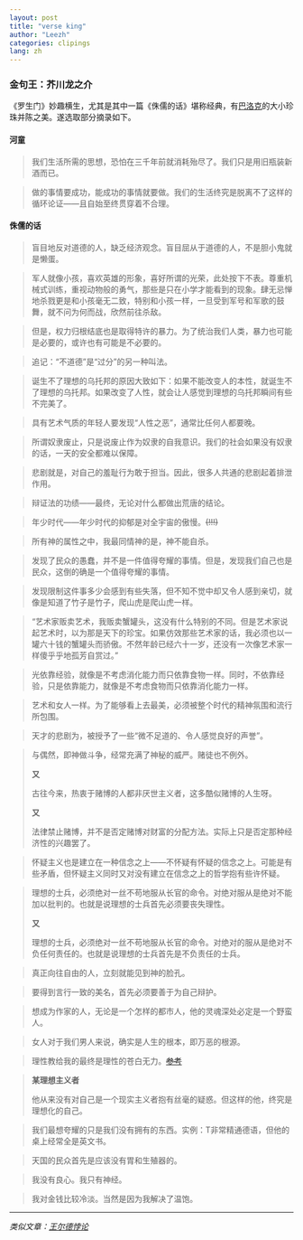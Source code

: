 ```yaml
---
layout: post
title: "verse king"
author: "Leezh"
categories: clipings
lang: zh
---
```


### 金句王：芥川龙之介

《罗生门》妙趣横生，尤其是其中一篇《侏儒的话》堪称经典，有[巴洛克](https://zh.wikipedia.org/wiki/巴洛克艺术#词源)的大小珍珠并陈之美。遂选取部分摘录如下。

<!-- more -->

#### 河童

> 我们生活所需的思想，恐怕在三千年前就消耗殆尽了。我们只是用旧瓶装新酒而已。

> 做的事情要成功，能成功的事情就要做。我们的生活终究是脱离不了这样的循环论证——且自始至终贯穿着不合理。

#### 侏儒的话

> 盲目地反对道德的人，缺乏经济观念。盲目屈从于道德的人，不是胆小鬼就是懒蛋。

> 军人就像小孩，喜欢英雄的形象，喜好所谓的光荣，此处按下不表。尊重机械式训练，重视动物般的勇气，那些是只在小学才能看到的现象。肆无忌惮地杀戮更是和小孩毫无二致，特别和小孩一样，一旦受到军号和军歌的鼓舞，就不问为何而战，欣然前往杀敌。

> 但是，权力归根结底也是取得特许的暴力。为了统治我们人类，暴力也可能是必要的，或许也有可能是不必要的。

> 追记：“不道德”是“过分”的另一种叫法。

> 诞生不了理想的乌托邦的原因大致如下：如果不能改变人的本性，就诞生不了理想的乌托邦。如果改变了人性，就会让人感觉到理想的乌托邦瞬间有些不完美了。

> 具有艺术气质的年轻人要发现“人性之恶”，通常比任何人都要晚。

> 所谓奴隶废止，只是说废止作为奴隶的自我意识。我们的社会如果没有奴隶的话，一天的安全都难以保障。

> 悲剧就是，对自己的羞耻行为敢于担当。因此，很多人共通的悲剧起着排泄作用。

> 辩证法的功绩——最终，无论对什么都做出荒唐的结论。

> 年少时代——年少时代的抑郁是对全宇宙的傲慢。~~(!!!)~~

> 所有神的属性之中，我最同情神的是，神不能自杀。

> 发现了民众的愚蠢，并不是一件值得夸耀的事情。但是，发现我们自己也是民众，这倒的确是一个值得夸耀的事情。

> 发现限制这件事多少会感到有些失落，但不知不觉中却又令人感到亲切，就像是知道了竹子是竹子，爬山虎是爬山虎一样。

> “艺术家贩卖艺术，我贩卖蟹罐头，这没有什么特别的不同。但是艺术家说起艺术时，以为那是天下的珍宝。如果仿效那些艺术家的话，我必须也以一罐六十钱的蟹罐头而骄傲。不然年龄已经六十一岁，还没有一次像艺术家一样傻乎乎地孤芳自赏过。”

> 光依靠经验，就像是不考虑消化能力而只依靠食物一样。同时，不依靠经验，只是依靠能力，就像是不考虑食物而只依靠消化能力一样。

> 艺术和女人一样。为了能够看上去最美，必须被整个时代的精神氛围和流行所包围。

> 天才的悲剧为，被授予了一些“微不足道的、令人感觉良好的声誉”。

> 与偶然，即神做斗争，经常充满了神秘的威严。赌徒也不例外。
>
> **又**
>
> 古往今来，热衷于赌博的人都非厌世主义者，这多酷似赌博的人生呀。
>
> **又**
>
> 法律禁止赌博，并不是否定赌博对财富的分配方法。实际上只是否定那种经济性的兴趣罢了。

> 怀疑主义也是建立在一种信念之上——不怀疑有怀疑的信念之上。可能是有些矛盾，但怀疑主义同时又对没有建立在信念之上的哲学抱有些许怀疑。

> 理想的士兵，必须绝对一丝不苟地服从长官的命令。对绝对服从是绝对不能加以批判的。也就是说理想的士兵首先必须要丧失理性。
>
> **又**
>
> 理想的士兵，必须绝对一丝不苟地服从长官的命令。对绝对的服从是绝对不负任何责任的。也就是说理想的士兵首先是不负责任的士兵。

> 真正向往自由的人，立刻就能见到神的脸孔。

>要得到言行一致的美名，首先必须要善于为自己辩护。

>想成为作家的人，无论是一个怎样的都市人，他的灵魂深处必定是一个野蛮人。

> 女人对于我们男人来说，确实是人生的根本，即万恶的根源。

>理性教给我的最终是理性的苍白无力。~~[参考](https://zh.wikipedia.org/wiki/理性主义#对理性主义的批判)~~

> **某理想主义者**
>
> 他从来没有对自己是一个现实主义者抱有丝毫的疑惑。但这样的他，终究是理想化的自己。

> 我们最想夸耀的只是我们没有拥有的东西。实例：T非常精通德语，但他的桌上经常全是英文书。

> 天国的民众首先是应该没有胃和生殖器的。

> 我没有良心。我只有神经。

> 我对金钱比较冷淡。当然是因为我解决了温饱。

---

*类似文章：[王尔德悖论](https://www.bilibili.com/read/cv597033)*